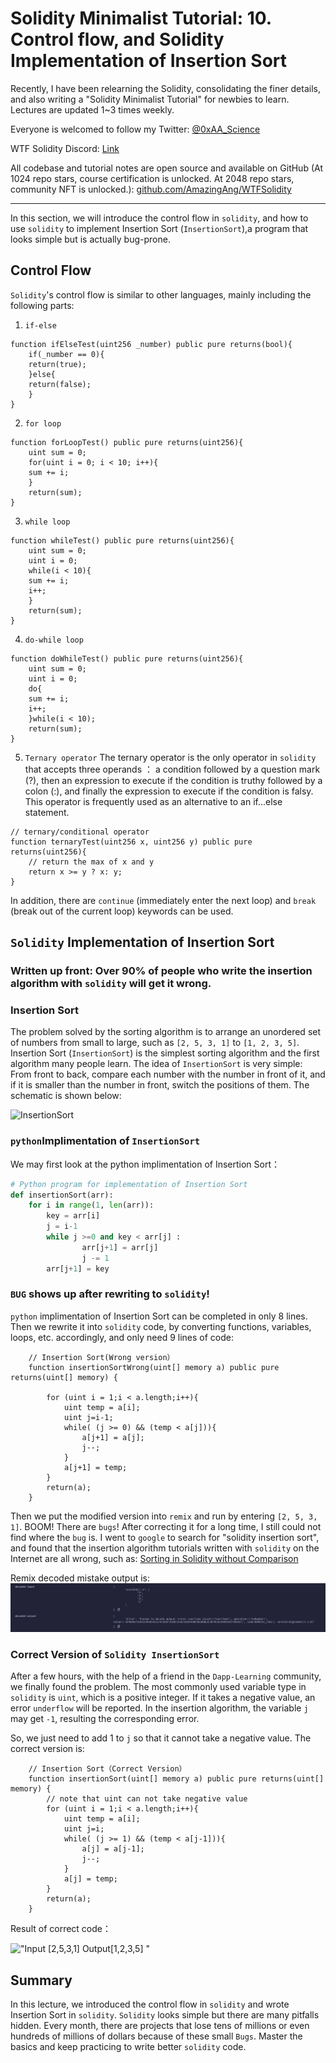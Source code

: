 # Solidity Minimalist Tutorial: 10. Control flow, and Solidity Implementation of Insertion Sort

Recently, I have been relearning the Solidity, consolidating the finer details, and also writing a "Solidity Minimalist Tutorial" for newbies to learn. Lectures are updated 1~3 times weekly. 

Everyone is welcomed to follow my Twitter: [@0xAA_Science](https://twitter.com/0xAA_Science)

WTF Solidity Discord: [Link](https://discord.gg/5akcruXrsk)

All codebase and tutorial notes are open source and available on GitHub (At 1024 repo stars, course certification is unlocked. At 2048 repo stars, community NFT is unlocked.): [github.com/AmazingAng/WTFSolidity](https://github.com/AmazingAng/WTFSolidity)

-----
In this section, we will introduce the control flow in `solidity`, and how to use `solidity` to implement Insertion Sort (`InsertionSort`),a program that looks simple but is actually bug-prone.

## Control Flow

`Solidity`'s control flow is similar to other languages, mainly including the following parts:

1. `if-else`

```solidity
function ifElseTest(uint256 _number) public pure returns(bool){
    if(_number == 0){
	return(true);
    }else{
	return(false);
    }
}
```
2. `for loop`

```solidity
function forLoopTest() public pure returns(uint256){
    uint sum = 0;
    for(uint i = 0; i < 10; i++){
	sum += i;
    }
    return(sum);
}
```
3. `while loop`

```solidity
function whileTest() public pure returns(uint256){
    uint sum = 0;
    uint i = 0;
    while(i < 10){
	sum += i;
	i++;
    }
    return(sum);
}
```
4. `do-while loop`

```solidity
function doWhileTest() public pure returns(uint256){
    uint sum = 0;
    uint i = 0;
    do{
	sum += i;
	i++;
    }while(i < 10);
    return(sum);
}
```

5. `Ternary operator`
The ternary operator is the only operator in `solidity` that accepts three operands ： a condition followed by a question mark (?), then an expression to execute if the condition is truthy followed by a colon (:), and finally the expression to execute if the condition is falsy. This operator is frequently used as an alternative to an if...else statement.

```solidity
// ternary/conditional operator
function ternaryTest(uint256 x, uint256 y) public pure returns(uint256){
    // return the max of x and y
    return x >= y ? x: y; 
}
```

In addition, there are `continue` (immediately enter the next loop) and `break` (break out of the current loop) keywords can be used.

## `Solidity` Implementation of Insertion Sort

### Written up front: Over 90% of people who write the insertion algorithm with `solidity` will get it wrong.

### Insertion Sort

The problem solved by the sorting algorithm is to arrange an unordered set of numbers from small to large, such as `[2, 5, 3, 1]` to `[1, 2, 3, 5]`. 
Insertion Sort (`InsertionSort`) is the simplest sorting algorithm and the first algorithm many people learn. 
The idea of `InsertionSort` is very simple: From front to back, compare each number with the number in front of it, and if it is smaller than the number in front, switch the positions of them. 
The schematic is shown below:

![InsertionSort](https://i.pinimg.com/originals/92/b0/34/92b034385c440e08bc8551c97df0a2e3.gif)

### `python`Implimentation of `InsertionSort`
We may first look at the python implimentation of Insertion Sort：

```python
# Python program for implementation of Insertion Sort
def insertionSort(arr):
	for i in range(1, len(arr)):
		key = arr[i]
		j = i-1
		while j >=0 and key < arr[j] :
				arr[j+1] = arr[j]
				j -= 1
		arr[j+1] = key
```
### `BUG` shows up after rewriting to `solidity`! 
`python` implimentation of Insertion Sort can be completed in only 8 lines. 
Then we rewrite it into `solidity` code, by converting functions, variables, loops, etc. accordingly, and only need 9 lines of code:
``` solidity
    // Insertion Sort(Wrong version）
    function insertionSortWrong(uint[] memory a) public pure returns(uint[] memory) {
        
        for (uint i = 1;i < a.length;i++){
            uint temp = a[i];
            uint j=i-1;
            while( (j >= 0) && (temp < a[j])){
                a[j+1] = a[j];
                j--;
            }
            a[j+1] = temp;
        }
        return(a);
    }
```
Then we put the modified version into `remix` and run by entering `[2, 5, 3, 1]`. BOOM! There are `bugs`! 
After correcting it for a long time, I still could not find where the `bug` is. 
I went to `google` to search for "solidity insertion sort", and found that the insertion algorithm tutorials written with `solidity` on the Internet are all wrong, such as: [Sorting in Solidity without Comparison](https://medium.com/coinmonks/sorting-in-solidity-without-comparison-4eb47e04ff0d)

Remix decoded mistake output is:
![10-1](./img/10-1.jpg)

### Correct Version of `Solidity InsertionSort`
After a few hours, with the help of a friend in the `Dapp-Learning` community, we finally found the problem. 
The most commonly used variable type in `solidity` is `uint`, which is a positive integer. 
If it takes a negative value, an error `underflow` will be reported. 
In the insertion algorithm, the variable `j` may get `-1`, resulting the corresponding error.

So, we just need to add 1 to `j` so that it cannot take a negative value. The correct version is:
```solidity
    // Insertion Sort（Correct Version）
    function insertionSort(uint[] memory a) public pure returns(uint[] memory) {
        // note that uint can not take negative value
        for (uint i = 1;i < a.length;i++){
            uint temp = a[i];
            uint j=i;
            while( (j >= 1) && (temp < a[j-1])){
                a[j] = a[j-1];
                j--;
            }
            a[j] = temp;
        }
        return(a);
    }
```
Result of correct code：

!["Input [2,5,3,1] Output[1,2,3,5]
"](https://images.mirror-media.xyz/publication-images/S-i6rwCMeXoi8eNJ0fRdB.png?height=300&width=554)

## Summary
In this lecture, we introduced the control flow in `solidity` and wrote Insertion Sort in `solidity`. 
`Solidity` looks simple but there are many pitfalls hidden. 
Every month, there are projects that lose tens of millions or even hundreds of millions of dollars because of these small `Bugs`. 
Master the basics and keep practicing to write better `solidity` code.
